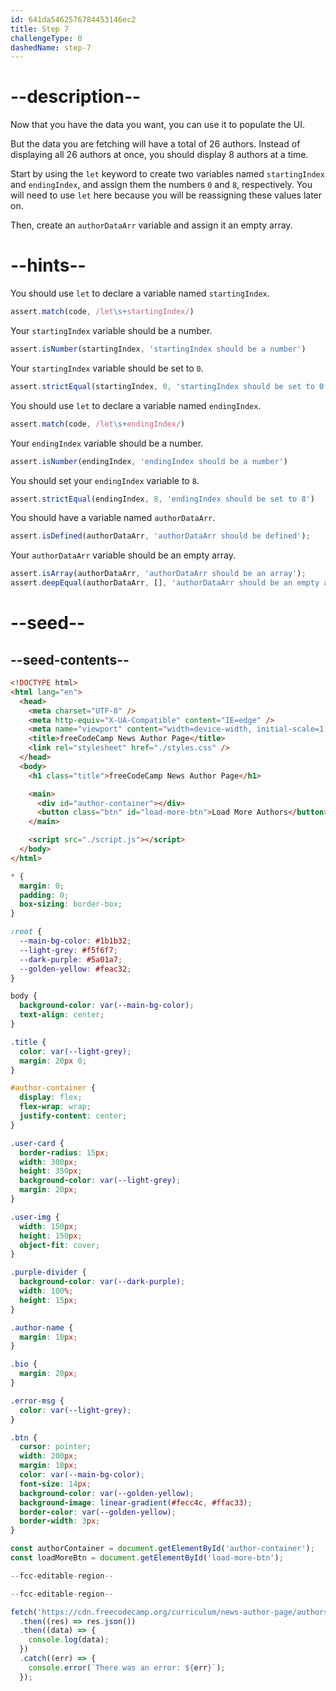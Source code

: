 ```yaml
---
id: 641da5462576784453146ec2
title: Step 7
challengeType: 0
dashedName: step-7
---
```


# --description--

Now that you have the data you want, you can use it to populate the UI. 

But the data you are fetching will have a total of 26 authors. Instead of displaying all 26 authors at once, you should display 8 authors at a time.

Start by using the `let` keyword to create two variables named `startingIndex` and `endingIndex`, and assign them the numbers `0` and `8`, respectively. You will need to use `let` here because you will be reassigning these values later on.

Then, create an `authorDataArr` variable and assign it an empty array. 

# --hints--

You should use `let` to declare a variable named `startingIndex`.

```js
assert.match(code, /let\s+startingIndex/)
```

Your `startingIndex` variable should be a number.

```js
assert.isNumber(startingIndex, 'startingIndex should be a number')
```

Your `startingIndex` variable should be set to `0`.

```js
assert.strictEqual(startingIndex, 0, 'startingIndex should be set to 0')
```

You should use `let` to declare a variable named `endingIndex`.

```js
assert.match(code, /let\s+endingIndex/)
```

Your `endingIndex` variable should be a number.
  
  ```js
assert.isNumber(endingIndex, 'endingIndex should be a number')
```

You should set your `endingIndex` variable to `8`.

```js
assert.strictEqual(endingIndex, 8, 'endingIndex should be set to 8')
```

You should have a variable named `authorDataArr`.

```js
assert.isDefined(authorDataArr, 'authorDataArr should be defined');
```

Your `authorDataArr` variable should be an empty array.

```js
assert.isArray(authorDataArr, 'authorDataArr should be an array');
assert.deepEqual(authorDataArr, [], 'authorDataArr should be an empty array');
```

# --seed--

## --seed-contents--

```html
<!DOCTYPE html>
<html lang="en">
  <head>
    <meta charset="UTF-8" />
    <meta http-equiv="X-UA-Compatible" content="IE=edge" />
    <meta name="viewport" content="width=device-width, initial-scale=1.0" />
    <title>freeCodeCamp News Author Page</title>
    <link rel="stylesheet" href="./styles.css" />
  </head>
  <body>
    <h1 class="title">freeCodeCamp News Author Page</h1>

    <main>
      <div id="author-container"></div>
      <button class="btn" id="load-more-btn">Load More Authors</button>
    </main>

    <script src="./script.js"></script>
  </body>
</html>
```

```css
* {
  margin: 0;
  padding: 0;
  box-sizing: border-box;
}

:root {
  --main-bg-color: #1b1b32;
  --light-grey: #f5f6f7;
  --dark-purple: #5a01a7;
  --golden-yellow: #feac32;
}

body {
  background-color: var(--main-bg-color);
  text-align: center;
}

.title {
  color: var(--light-grey);
  margin: 20px 0;
}

#author-container {
  display: flex;
  flex-wrap: wrap;
  justify-content: center;
}

.user-card {
  border-radius: 15px;
  width: 300px;
  height: 350px;
  background-color: var(--light-grey);
  margin: 20px;
}

.user-img {
  width: 150px;
  height: 150px;
  object-fit: cover;
}

.purple-divider {
  background-color: var(--dark-purple);
  width: 100%;
  height: 15px;
}

.author-name {
  margin: 10px;
}

.bio {
  margin: 20px;
}

.error-msg {
  color: var(--light-grey);
}

.btn {
  cursor: pointer;
  width: 200px;
  margin: 10px;
  color: var(--main-bg-color);
  font-size: 14px;
  background-color: var(--golden-yellow);
  background-image: linear-gradient(#fecc4c, #ffac33);
  border-color: var(--golden-yellow);
  border-width: 3px;
}
```

```js
const authorContainer = document.getElementById('author-container');
const loadMoreBtn = document.getElementById('load-more-btn');

--fcc-editable-region--

--fcc-editable-region--

fetch('https://cdn.freecodecamp.org/curriculum/news-author-page/authors.json')
  .then((res) => res.json())
  .then((data) => {
    console.log(data);   
  })
  .catch((err) => {
    console.error(`There was an error: ${err}`);
  });
```
